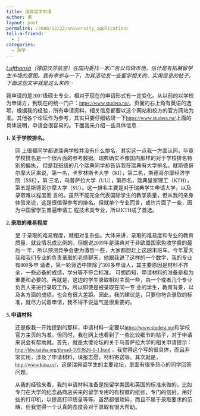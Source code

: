 ```yaml
---
title: 瑞典留学申请
author: 果
layout: post
permalink: /2008/12/22/university_application/
tell-a-friend:
  - 1
categories:
  - 游学
---
```

<p class="MsoNormal">
  <em><a href="http://www.lufthansa.com/">Lufthansa</a>（德国汉莎航空）在国内委托一家广告公司做市场，估计是有拓展留学生市场的意图。我有幸参与一下，为其活动发一些留学相关的、实用信息的帖子。下面这些文字就是这么来的···</em>
</p>

<p class="MsoNormal">
  <span style="font-family: &quot;微软雅黑&quot;,&quot;sans-serif&quot;;" lang="EN-US">我申请的是2007级硕士专业，相对于现在的申请形式有一定变化。从以前的以学校为申请方，到现在的统一门户：</span><span lang="EN-US"><a href="https://www.studera.nu/"><span style="font-family: &quot;微软雅黑&quot;,&quot;sans-serif&quot;;">https://www.studera.nu/</span></a></span><span style="font-family: &quot;微软雅黑&quot;,&quot;sans-serif&quot;;" lang="EN-US">。页面的右上角有英语的选项，根据我的经验，所有申请资料，相关信息都要以这个网站和校方的官方网站为准。其他各个论坛作为参考，其实只要仔细钻研一下</span><span lang="EN-US"><a href="https://www.studera.nu/"><span style="font-family: &quot;微软雅黑&quot;,&quot;sans-serif&quot;;">https://www.studera.nu/</span></a></span><span style="font-family: &quot;微软雅黑&quot;,&quot;sans-serif&quot;;" lang="EN-US">上面的具体说明，申请会很容易的。下面我来介绍一些具体信息：</span>
</p>

<p style="margin-left: 18pt; text-indent: -18pt;">
  <strong><span style="font-family: &quot;微软雅黑&quot;,&quot;sans-serif&quot;;" lang="EN-US">1.<span style="font-family: &quot;Times New Roman&quot;; font-style: normal; font-variant: normal; font-weight: normal; font-size: 7pt; line-height: normal; font-size-adjust: none; font-stretch: normal;"> </span></span><span style="font-family: &quot;微软雅黑&quot;,&quot;sans-serif&quot;;" lang="EN-US">关于学校排名。</span></strong>
</p>

<p class="MsoListParagraph" style="margin-left: 18pt;">
  <span style="font-family: &quot;微软雅黑&quot;,&quot;sans-serif&quot;;" lang="EN-US">网 上很都同学都说瑞典学校并没有什么排名，其实这一点我一方面认同，毕竟学校排名是一个很片面的参考数据。瑞典确实不像国内那样的对于学校排名特别的偏执， 但是我班级的几个瑞典同学却告诉我在瑞典有大学排名。就斯德哥尔摩大区来说，第一名，卡罗林斯卡大学（KI），第二名，斯德哥尔摩经济学院（SSE），第 三名，乌普萨拉大学（UU），第四名，瑞典皇家理工（KTH），第五是斯德哥尔摩大学（SU）。这一排名主要是对于瑞典学生申请大学，以及录取难以程度而 言的。虽然不能完全代表国际学生的教学质量，但从我的亲身体验来说，这是很值得参考的排名。但就单个专业而言，或许片面了一些，因为中国留学生普遍申请工 程技术类专业，所以KTH成了首选。</span>
</p>

<p style="margin-left: 18pt; text-indent: -18pt;">
  <strong><span style="font-family: &quot;微软雅黑&quot;,&quot;sans-serif&quot;;" lang="EN-US">2.<span style="font-family: &quot;Times New Roman&quot;; font-style: normal; font-variant: normal; font-weight: normal; font-size: 7pt; line-height: normal; font-size-adjust: none; font-stretch: normal;"> </span></span><span style="font-family: &quot;微软雅黑&quot;,&quot;sans-serif&quot;;" lang="EN-US">录取的难易程度</span></strong>
</p>

<p class="MsoListParagraph" style="margin-left: 18pt;">
  <span style="font-family: &quot;微软雅黑&quot;,&quot;sans-serif&quot;;" lang="EN-US">至 于录取的难易程度，就相对复杂些。大体来讲，录取的难易度和专业的教育质量、就业情况成比例的。但据说2009年是瑞典对于非欧盟国家免收学费的最后一 年，所以预测竞争会更为激烈一些，大家都想赶上这趟末班车。今年夏天我和我们专业的负责录取的老师聊天，他跟我说了这样的一个数字，我的专业有800多申 请者，第一轮筛选中排除了300多申请人，其主要原因是材料不齐全，一些必备的成绩，学分等不符合标准。 可想而知，申请材料的准备是极为重要和必要的。再就是，这边的学生录取相对主观一些，由一个或者几个专业负责人来进行录取工作。所以即使是被录取在同一专 业的学生，教育背景，以及各方面的成绩，也会有很大差距。因此，我的建议是，只要你符合录取的标准，就尽力试着申请，我不得不说运气是很重要的。</span>
</p>

<p style="margin-left: 18pt; text-indent: -18pt;">
  <strong><span style="font-family: &quot;微软雅黑&quot;,&quot;sans-serif&quot;;" lang="EN-US">3.<span style="font-family: &quot;Times New Roman&quot;; font-style: normal; font-variant: normal; font-weight: normal; font-size: 7pt; line-height: normal; font-size-adjust: none; font-stretch: normal;"> </span></span><span style="font-family: &quot;微软雅黑&quot;,&quot;sans-serif&quot;;" lang="EN-US">申请材料</span></strong>
</p>

<p class="MsoListParagraphCxSpFirst" style="margin-left: 18pt;">
  <span style="font-family: &quot;微软雅黑&quot;,&quot;sans-serif&quot;;" lang="EN-US">还是像我一开始提到的那样，申请材料一定要以</span><span lang="EN-US"><a href="https://www.studera.nu/"><span style="font-family: &quot;微软雅黑&quot;,&quot;sans-serif&quot;;">https://www.studera.nu/</span></a></span><span style="font-family: &quot;微软雅黑&quot;,&quot;sans-serif&quot;;" lang="EN-US">和学校官方主页的为准。但同时，我在网上也看到了一些比较细节的帖子，对于申请来说会有帮助就。首先，就是太傻论坛的关于乌普萨拉大学的相关申请提示：</span><span lang="EN-US"><a href="http://bbs.taisha.org/thread-1093826-1-1.html"><span style="font-family: &quot;微软雅黑&quot;,&quot;sans-serif&quot;;">http://bbs.taisha.org/thread-1093826-1-1.html</span></a></span><span style="font-family: &quot;微软雅黑&quot;,&quot;sans-serif&quot;;" lang="EN-US"> ，我觉得这个写的很具体，而且非常实用，涉及了申请材料，填报志愿，材料寄送等。其次就是，</span><span lang="EN-US"><a href="http://www.kina.cc/"><span style="font-family: &quot;微软雅黑&quot;,&quot;sans-serif&quot;;">http://www.kina.cc/</span></a></span><span style="font-family: &quot;微软雅黑&quot;,&quot;sans-serif&quot;;" lang="EN-US">，这是瑞典留学生的主要论坛，里面有很多热心的同学回答问题。</span>
</p>

<p class="MsoListParagraphCxSpLast" style="margin-left: 18pt;">
  <span style="font-family: &quot;微软雅黑&quot;,&quot;sans-serif&quot;;" lang="EN-US">从我的经验来看，我的申请材料准备是按留学美国和英国的标准来做的，比如专门在大学的纪念品商店买来的留学专用的有校徽的纸张，专门的信封，用好些的打印机，以提高打印质量等等。虽然都很琐碎，而且不属于录取要求的范畴，但我觉得一个认真的态度会对于录取有很大帮助。</span>
</p>